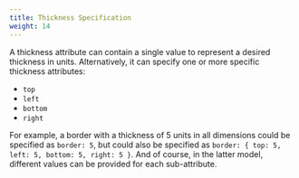 ```yaml
---
title: Thickness Specification
weight: 14
---
```


A thickness attribute can contain a single value to represent a desired thickness in units. Alternatively, it can specify one or more
specific thickness attributes:

* `top`
* `left`
* `bottom`
* `right`

For example, a border with a thickness of 5 units in all dimensions could be specified as `border: 5`, but could also be specified as 
`border: { top: 5, left: 5, bottom: 5, right: 5 }`. And of course, in the latter model, different values can be provided for each sub-attribute.